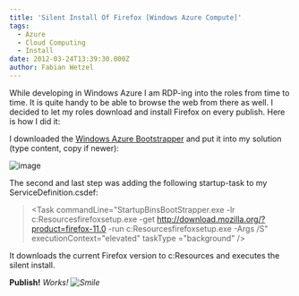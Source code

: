 ```yaml
---
title: 'Silent Install Of Firefox [Windows Azure Compute]'
tags:
  - Azure
  - Cloud Computing
  - Install
date: 2012-03-24T13:39:30.000Z
author: Fabian Wetzel
---
```


While developing in Windows Azure I am RDP-ing into the roles from time to time. It is quite handy to be able to browse the web from there as well. I decided to let my roles download and install Firefox on every publish. Here is how I did it:

I downloaded the [Windows Azure Bootstrapper](http://bootstrap.codeplex.com/) and put it into my solution (type content, copy if newer):

![image](image81.png "image")

The second and last step was adding the following startup-task to my ServiceDefinition.csdef:
  > &lt;Task commandLine=&quot;StartupBinsBootStrapper.exe -lr c:Resourcesfirefoxsetup.exe -get http://download.mozilla.org/?product=firefox-11.0 -run c:Resourcesfirefoxsetup.exe -Args /S&quot; executionContext=&quot;elevated&quot; taskType =&quot;background&quot; /&gt;  

It downloads the current Firefox version to c:Resources and executes the silent install.

**Publish!** _Works! ![Smile](wlEmoticon-smile4.png)_


